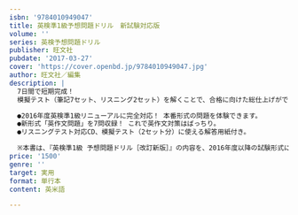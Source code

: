```yaml
---
isbn: '9784010949047'
title: 英検準1級予想問題ドリル　新試験対応版
volume: ''
series: 英検予想問題ドリル
publisher: 旺文社
pubdate: '2017-03-27'
cover: 'https://cover.openbd.jp/9784010949047.jpg'
author: 旺文社／編集
description: |
  7日間で短期完成！
  模擬テスト（筆記7セット、リスニング2セット）を解くことで、合格に向けた総仕上げができる問題集です。

  ●2016年度英検準1級リニューアルに完全対応！ 本番形式の問題を体験できます。
  ●新形式「英作文問題」を7問収録！ これで英作文対策はばっちり。
  ●リスニングテスト対応CD、模擬テスト（2セット分）に使える解答用紙付き。

  ※本書は、『英検準1級 予想問題ドリル［改訂新版］』の内容を、2016年度以降の試験形式に合わせて再編集したものです。
price: '1500'
genre: ''
target: 実用
format: 単行本
content: 英米語

---
```

